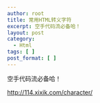 ```yaml
---
author: root
title: 常用HTML转义字符
excerpt: 空手代码流必备哈！
layout: post
category:
  - Html
tags: [ ]
post_format: [ ]
---
```

空手代码流必备哈！

http://114.xixik.com/character/